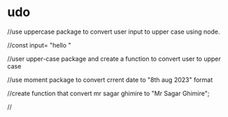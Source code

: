 # udo
//use uppercase package to convert user input to upper case using node.


//const input= "hello "

//user upper-case package and create a function to convert user to upper case

//use moment package to convert crrent date to "8th aug 2023" format

//create function that convert mr sagar ghimire to "Mr Sagar Ghimire";

//